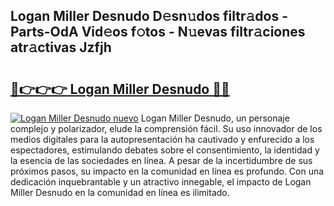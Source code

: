 ## Logan Miller Desnudo D𝚎sn𝚞dos filtr𝚊dos - Parts-OdA Vid𝚎os f𝚘tos - N𝚞evas filtr𝚊ciones atr𝚊ctivas Jzfjh

# <h2><a href="http://mb85dqb.tromn.icu/?c=Logan+Miller+Desnudo">🔗👉👉👉 Logan Miller Desnudo 🔗🔗</a></h2>

[![Logan Miller Desnudo nuevo](https://i.imgur.com/pEAQMta.gif)](http://mb85dqb.tromn.icu/?c=Logan+Miller+Desnudo)
Logan Miller Desnudo, un personaje complejo y polarizador, elude la comprensión fácil. Su uso innovador de los medios digitales para la autopresentación ha cautivado y enfurecido a los espectadores, estimulando debates sobre el consentimiento, la identidad y la esencia de las sociedades en línea. A pesar de la incertidumbre de sus próximos pasos, su impacto en la comunidad en línea es profundo. Con una dedicación inquebrantable y un atractivo innegable, el impacto de Logan Miller Desnudo en la comunidad en línea es ilimitado.
